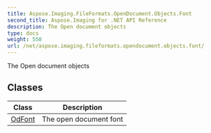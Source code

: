 ```yaml
---
title: Aspose.Imaging.FileFormats.OpenDocument.Objects.Font
second_title: Aspose.Imaging for .NET API Reference
description: The Open document objects
type: docs
weight: 550
url: /net/aspose.imaging.fileformats.opendocument.objects.font/
---
```

The Open document objects

## Classes

| Class | Description |
| --- | --- |
| [OdFont](./odfont/) | The open document font |



